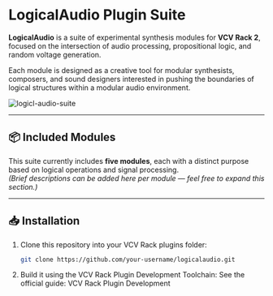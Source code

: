 # LogicalAudio Plugin Suite

**LogicalAudio** is a suite of experimental synthesis modules for **VCV Rack 2**, focused on the intersection of audio processing, propositional logic, and random voltage generation.

Each module is designed as a creative tool for modular synthesists, composers, and sound designers interested in pushing the boundaries of logical structures within a modular audio environment.

![logicl-audio-suite](https://github.com/user-attachments/assets/dc47f6f6-ea84-4129-adf3-fb9836ba96c5)


---

## 📦 Included Modules

This suite currently includes **five modules**, each with a distinct purpose based on logical operations and signal processing.  
*(Brief descriptions can be added here per module — feel free to expand this section.)*

---

## 📥 Installation

1. Clone this repository into your VCV Rack plugins folder:
   ```bash
   git clone https://github.com/your-username/logicalaudio.git
   ```

2. Build it using the VCV Rack Plugin Development Toolchain:
   See the official guide: VCV Rack Plugin Development

